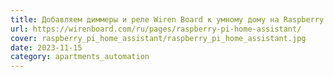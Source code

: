 ```yaml
---
title: Добавляем диммеры и реле Wiren Board к умному дому на Raspberry Pi и Home Assistant
url: https://wirenboard.com/ru/pages/raspberry-pi-home-assistant/
cover: raspberry_pi_home_assistant/raspberry_pi_home_assistant.jpg
date: 2023-11-15
category: apartments_automation
---
```

